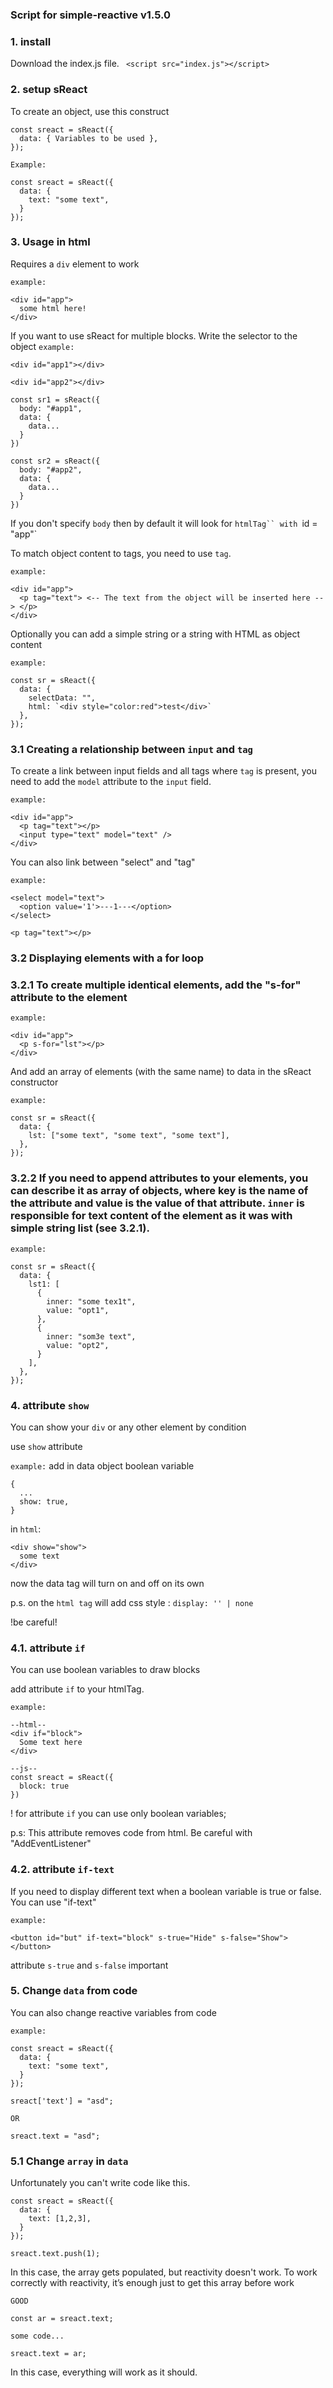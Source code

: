 ### Script for simple-reactive v1.5.0

### 1. install
Download the index.js file.
` <script src="index.js"></script>`

### 2. setup sReact
To create an object, use this construct
```
const sreact = sReact({
  data: { Variables to be used },
});
```

`Example:`
```
const sreact = sReact({
  data: { 
    text: "some text",
  }
});
```

### 3. Usage in html
Requires a `div` element to work

`example:`
```
<div id="app">
  some html here!
</div>
```

If you want to use sReact for multiple blocks. Write the selector to the object
`example:`
```
<div id="app1"></div>

<div id="app2"></div>

const sr1 = sReact({
  body: "#app1",
  data: {
    data...
  }
})

const sr2 = sReact({
  body: "#app2",
  data: {
    data...
  }
})
```

If you don't specify `body` then by default it will look for `htmlTag`` with `id = "app"`

To match object content to tags, you need to use `tag`.

`example:`
```
<div id="app">
  <p tag="text"> <-- The text from the object will be inserted here --> </p>
</div>
```

Optionally you can add a simple string or a string with HTML as object content

`example:`
```
const sr = sReact({
  data: {
    selectData: "",
    html: `<div style="color:red">test</div>`
  },
});
```

### 3.1 Creating a relationship between `input` and `tag`

To create a link between input fields and all tags where `tag` is present, you need to add the `model` attribute to the `input` field. 

`example:`
```
<div id="app">
  <p tag="text"></p>
  <input type="text" model="text" />
</div>
```

You can also link between "select" and "tag"

`example:`
```
<select model="text">
  <option value='1'>---1---</option>
</select>

<p tag="text"></p>

```

### 3.2 Displaying elements with a for loop

### 3.2.1 To create multiple identical elements, add the "s-for" attribute to the element

`example:`
```
<div id="app">
  <p s-for="lst"></p>
</div>
```

And add an array of elements (with the same name) to data in the sReact constructor

`example:`
```
const sr = sReact({
  data: {
    lst: ["some text", "some text", "some text"],
  },
});

```

### 3.2.2 If you need to append attributes to your elements, you can describe it as array of objects, where key is the name of the attribute and value is the value of that attribute. `inner` is responsible for text content of the element as it was with simple string list (see 3.2.1).

`example:`
```
const sr = sReact({
  data: {
    lst1: [
      {
        inner: "some tex1t",
        value: "opt1",
      },
      {
        inner: "som3e text",
        value: "opt2",
      }
    ],
  },
});
```

### 4. attribute `show`
You can show your `div` or any other element by condition

use `show` attribute

`example:`
add in data object boolean variable
```
{
  ...
  show: true,
}
```

in `html`:
```
<div show="show">
  some text
</div>
```

now the data tag will turn on and off on its own

p.s.
on the `html tag` will add css style : `display: '' | none`

!be careful!

### 4.1. attribute `if`

You can use boolean variables to draw blocks

add attribute `if` to your htmlTag.

`example:`
```
--html--
<div if="block">
  Some text here
</div>

--js--
const sreact = sReact({
  block: true
})
```
! for attribute `if` you can use only boolean variables;

p.s: This attribute removes code from html. Be careful with "AddEventListener"

### 4.2. attribute `if-text`

If you need to display different text when a boolean variable is true or false.
You can use "if-text"

`example:`
```
<button id="but" if-text="block" s-true="Hide" s-false="Show"></button>
```
attribute `s-true` and `s-false` important

### 5. Change `data` from code

You can also change reactive variables from code

`example:`
```
const sreact = sReact({
  data: { 
    text: "some text",
  }
});

sreact['text'] = "asd";

OR

sreact.text = "asd";
```

### 5.1 Change `array` in `data`

Unfortunately you can't write code like this.

```
const sreact = sReact({
  data: { 
    text: [1,2,3],
  }
});

sreact.text.push(1);
```
In this case, the array gets populated, but reactivity doesn't work. To work correctly with reactivity, it’s enough just to get this array before work

`GOOD`
```
const ar = sreact.text;

some code...

sreact.text = ar;
```

In this case, everything will work as it should.